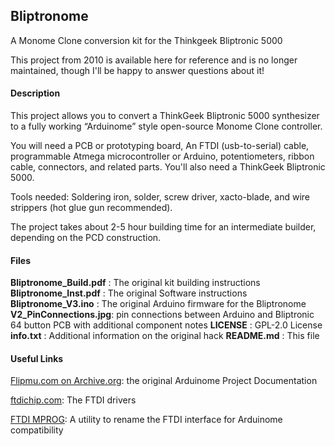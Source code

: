 ## Bliptronome

A Monome Clone conversion kit for the Thinkgeek Bliptronic 5000

This project from 2010 is available here for reference and is no longer maintained, though I'll be happy to answer questions about it!

#### Description

This project allows you to convert a ThinkGeek Bliptronic 5000 synthesizer to a fully working “Arduinome” style open-source Monome Clone controller.

You will need a PCB or prototyping board, An FTDI (usb-to-serial) cable, programmable Atmega microcontroller or Arduino, potentiometers, ribbon cable, connectors, and related parts. You'll also need a ThinkGeek Bliptronic 5000.

Tools needed: Soldering iron, solder, screw driver, xacto-blade, and wire strippers (hot glue gun recommended).

The project takes about 2-5 hour building time for an intermediate builder, depending on the PCD construction.

#### Files

**Bliptronome_Build.pdf** : The original kit building instructions
**Bliptronome_Inst.pdf** : The original Software instructions
**Bliptronome_V3.ino** : The original Arduino firmware for the Bliptronome
**V2_PinConnections.jpg**: pin connections between Arduino and Bliptronic 64 button PCB with additional component notes
**LICENSE** : GPL-2.0 License 
**info.txt** : Additional information on the original hack
**README.md** : This file

#### Useful Links

[Flipmu.com on Archive.org](https://web.archive.org/web/20160711220743/http://flipmu.com/work/arduinome/): the original Arduinome Project Documentation

[ftdichip.com](https://www.ftdichip.com/Drivers/VCP.htm): The FTDI drivers

[FTDI MPROG](https://www.ftdichip.com/Support/Utilities.htm): A utility to rename the FTDI interface for Arduinome compatibility
